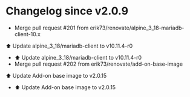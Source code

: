 # Changelog since v2.0.9
- Merge pull request #201 from erik73/renovate/alpine_3_18-mariadb-client-10.x

⬆️ Update alpine_3_18/mariadb-client to v10.11.4-r0 
- ⬆️ Update alpine_3_18/mariadb-client to v10.11.4-r0 
- Merge pull request #202 from erik73/renovate/add-on-base-image

⬆️ Update Add-on base image to v2.0.15 
- ⬆️ Update Add-on base image to v2.0.15 
